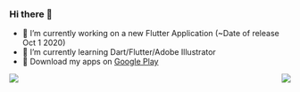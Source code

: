 ### Hi there 👋


- 🔭 I’m currently working on a new Flutter Application (~Date of release Oct 1 2020)
- 🌱 I’m currently learning Dart/Flutter/Adobe Illustrator
- :tada: Download my apps on [Google Play](https://play.google.com/store/apps/dev?id=5420160174600557858)

 <img align="left" src="https://github-readme-stats.vercel.app/api?username=HoussemTN&count_private=true&theme=default&show_icons=true&include_all_commits=true" />
 <img align="right" src="https://github-readme-stats.vercel.app/api/top-langs/?username=HoussemTN&langs_count=3&layout=compact" />
